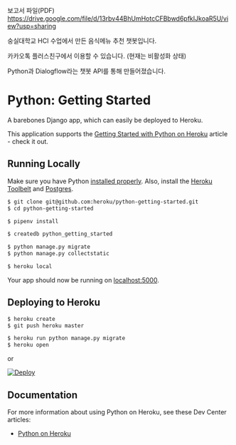 보고서 파일(PDF) https://drive.google.com/file/d/13rbv44BhUmHotcCFBbwd6pfkIJkoaR5U/view?usp=sharing

숭실대학교 HCI 수업에서 만든 음식메뉴 추천 챗봇입니다.

카카오톡 플러스친구에서 이용할 수 있습니다. (현재는 비활성화 상태)

Python과 Dialogflow라는 챗봇 API를 통해 만들어졌습니다.



# Python: Getting Started

A barebones Django app, which can easily be deployed to Heroku.

This application supports the [Getting Started with Python on Heroku](https://devcenter.heroku.com/articles/getting-started-with-python) article - check it out.

## Running Locally

Make sure you have Python [installed properly](http://install.python-guide.org).  Also, install the [Heroku Toolbelt](https://toolbelt.heroku.com/) and [Postgres](https://devcenter.heroku.com/articles/heroku-postgresql#local-setup).

```sh
$ git clone git@github.com:heroku/python-getting-started.git
$ cd python-getting-started

$ pipenv install

$ createdb python_getting_started

$ python manage.py migrate
$ python manage.py collectstatic

$ heroku local
```

Your app should now be running on [localhost:5000](http://localhost:5000/).

## Deploying to Heroku

```sh
$ heroku create
$ git push heroku master

$ heroku run python manage.py migrate
$ heroku open
```
or

[![Deploy](https://www.herokucdn.com/deploy/button.png)](https://heroku.com/deploy)

## Documentation

For more information about using Python on Heroku, see these Dev Center articles:

- [Python on Heroku](https://devcenter.heroku.com/categories/python)
